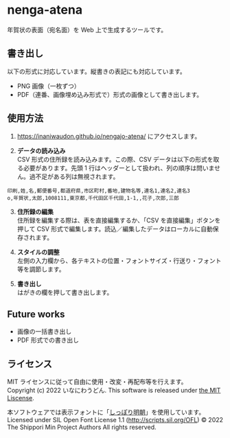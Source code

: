 # nenga-atena

年賀状の表面（宛名面）を Web 上で生成するツールです。

## 書き出し

以下の形式に対応しています。縦書きの表記にも対応しています。

- PNG 画像（一枚ずつ）
- PDF（連番、画像埋め込み形式で）形式の画像として書き出します。

## 使用方法

1. https://inaniwaudon.github.io/nengajo-atena/ にアクセスします。

2. **データの読み込み**  
CSV 形式の住所録を読み込みます。この際、CSV データは以下の形式を取る必要があります。先頭 1 行はヘッダーとして扱われ、列の順序は問いません。過不足がある列は無視されます。

```csv
印刷,姓,名,郵便番号,都道府県,市区町村,番地,建物名等,連名1,連名2,連名3
o,年賀状,太郎,1008111,東京都,千代田区千代田,1-1,,花子,次郎,三郎
```

3. **住所録の編集**  
住所録を編集する際は、表を直接編集するか、｢CSV を直接編集」ボタンを押して CSV 形式で編集します。読込／編集したデータはローカルに自動保存されます。

4. **スタイルの調整**  
左側の入力欄から、各テキストの位置・フォントサイズ・行送り・フォント等を調節します。

5. **書き出し**  
はがきの欄を押して書き出します。

## Future works

- 画像の一括書き出し
- PDF 形式での書き出し

## ライセンス

MIT ライセンスに従って自由に使用・改変・再配布等を行えます。  
Copyright (c) 2022 いなにわうどん.
This software is released under [the MIT Liscense](https://opensource.org/licenses/mit-license.php).

本ソフトウェアでは表示フォントに「[しっぽり明朝](https://fontdasu.com/shippori-mincho/)」を使用しています。
Licensed under SIL Open Font License 1.1 (http://scripts.sil.org/OFL)
© 2022 The Shippori Min Project Authors All rights reserved.

